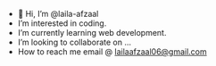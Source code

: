 - 👋 Hi, I’m @laila-afzaal
- I’m interested in coding.
- I’m currently learning web development.
- I’m looking to collaborate on ...
- How to reach me email @ lailaafzaal06@gmail.com

<!---
laila-afzaal/laila-afzaal is a ✨ special ✨ repository because its `README.md` (this file) appears on your GitHub profile.
You can click the Preview link to take a look at your changes.
--->
